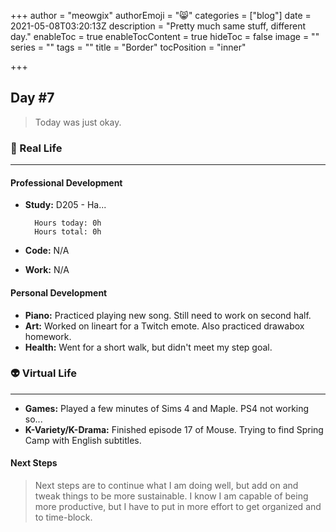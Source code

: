 +++
author = "meowgix"
authorEmoji = "😸"
categories = ["blog"]
date = 2021-05-08T03:20:13Z
description = "Pretty much same stuff, different day."
enableToc = true
enableTocContent = true
hideToc = false
image = ""
series = ""
tags = ""
title = "Border"
tocPosition = "inner"

+++
## Day #7

> Today was just okay.

### 🌱 Real Life

***

#### Professional Development

* **Study:**  D205 - Ha... 

        Hours today: 0h
        Hours total: 0h
* **Code:**  N/A
* **Work:**  N/A

#### Personal Development

* **Piano:**  Practiced playing new song. Still need to work on second half.
* **Art:**  Worked on lineart for a Twitch emote. Also practiced drawabox homework.
* **Health:**  Went for a short walk, but didn't meet my step goal.

### 👽 Virtual Life

***

* **Games:**  Played a few minutes of Sims 4 and Maple. PS4 not working so...
* **K-Variety/K-Drama:**  Finished episode 17 of Mouse. Trying to find Spring Camp with English subtitles.

#### Next Steps

> Next steps are to continue what I am doing well, but add on and tweak things to be more sustainable. I know I am capable of being more productive, but I have to put in more effort to get organized and to time-block.